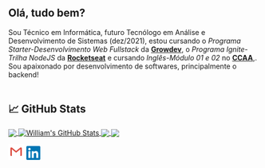 ## Olá, tudo bem?  


Sou Técnico em Informática, futuro Tecnólogo em Análise e Desenvolvimento de Sistemas (dez/2021), estou cursando o *Programa Starter-Desenvolvimento Web Fullstack* da **[Growdev][grow]**, o *Programa Ignite-Trilha NodeJS* da **[Rocketseat][rock]** e cursando *Inglês-Módulo 01 e 02* no **[CCAA][ccaa]**,. Sou apaixonado por desenvolvimento de softwares, principalmente o backend!</div>
<br>
<br>

## &#x1f4c8; GitHub Stats

<a href="https://github.com/william-ribeiro/william-ribeiro">
  <img align="center" src="https://github-readme-stats.vercel.app/api/top-langs/?username=william-ribeiro&hide=java,html,tex&title_color=ffffff&text_color=c9cacc&icon_color=2bbc8a&bg_color=1d1f21&langs_count=3" />
</a>
<a href="https://github.com/william-ribeiro/william-ribeiro">
  <img align="center" src="https://github-readme-stats.vercel.app/api?username=william-ribeiro&show_icons=true&line_height=27&count_private=true&title_color=ffffff&text_color=c9cacc&icon_color=2bbc8a&bg_color=1d1f21" alt="William's GitHub Stats" />
</a>
<a href="https://github.com/william-ribeiro/dev-finance">
  <img align="center" src="https://github-readme-stats.vercel.app/api/pin/?username=william-ribeiro&repo=dev-finance&title_color=ffffff&text_color=c9cacc&icon_color=2bbc8a&bg_color=1d1f21" />
</a> 
<a href="https://github.com/william-ribeiro/Proffy">
  <img align="center" src="https://github-readme-stats.vercel.app/api/pin/?username=william-ribeiro&repo=Proffy&title_color=ffffff&text_color=c9cacc&icon_color=2bbc8a&bg_color=1d1f21" />
</a>


   
  <p align="left">
  <a href="mailto:sbrdigital15@gmail.com"><img alt="Gmail" title="Gmail" height="32" width="32" src="https://raw.githubusercontent.com/william-ribeiro/william-ribeiro/main/assets/gmail.svg"></a> 
  <a href="https://www.linkedin.com/in/william-ribeiro-0b5ab911a"><img alt="LinkedIn" title="LinkedIn" height="28" width="28" src="https://raw.githubusercontent.com/william-ribeiro/william-ribeiro/main/assets/linkedin.svg"></a>
</p>


  
  [rock]: https://rocketseat.com.br/ "Rocketseat"
  [grow]: https://www.growdev.com.br/ "Growdev"
  [ccaa]: https://www.ccaa.com.br/unidade/pelotas "CCAA"

